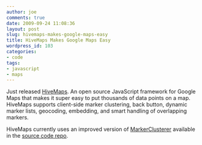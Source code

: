 ```yaml
---
author: joe
comments: true
date: 2009-09-24 11:08:36
layout: post
slug: hivemaps-makes-google-maps-easy
title: HiveMaps Makes Google Maps Easy
wordpress_id: 103
categories:
- code
tags:
- javascript
- maps
---
```


Just released [HiveMaps](http://socialhive.org/hivemaps). An open source JavaScript framework for Google Maps that makes it super easy to put thousands of data points on a map. HiveMaps supports client-side marker clustering, back button, dynamic marker lists, geocoding, embedding, and smart handling of overlapping markers.

HiveMaps currently uses an improved version of [MarkerClusterer](http://googlegeodevelopers.blogspot.com/2009/04/markerclusterer-solution-to-too-many.html) available in the [source code repo](http://code.google.com/p/hivemap/source/browse/trunk/js/markerclusterer.js).
